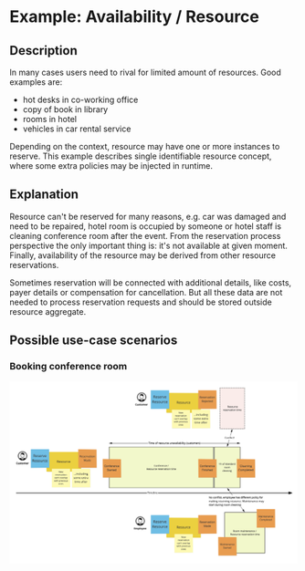 # Example: Availability / Resource

Description
------------

In many cases users need to rival for limited amount of resources. Good examples are:

- hot desks in co-working office
- copy of book in library
- rooms in hotel
- vehicles in car rental service
 
Depending on the context, resource may have one or more instances to reserve. This example describes single identifiable resource concept, where some extra policies may be injected in runtime.

Explanation
-----------

Resource can't be reserved for many reasons, e.g. car was damaged and need to be repaired, hotel room is occupied by someone or hotel staff is cleaning conference room after the event. From the reservation process perspective the only important thing is: it's not available at given moment. Finally, availability of the resource may be derived from other resource reservations.

Sometimes reservation will be connected with additional details, like costs, payer details or compensation for cancellation. But all these data are not needed to process reservation requests and should be stored outside resource aggregate.

Possible use-case scenarios
---------------------------

### Booking conference room

![](../assets/examples/availability/board-booking-conference-room.png)

